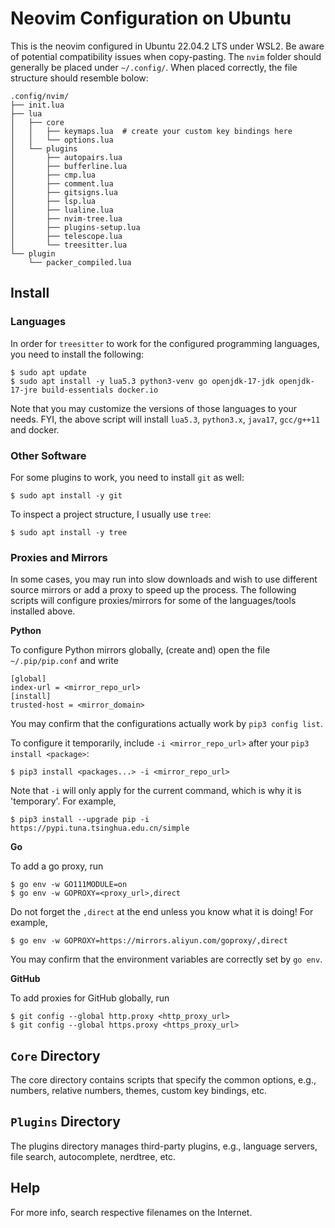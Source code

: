 # Neovim Configuration on Ubuntu

This is the neovim configured in Ubuntu 22.04.2 LTS under WSL2. Be aware of potential compatibility
issues when copy-pasting. The `nvim` folder should generally be placed under `~/.config/`. When placed
correctly, the file structure should resemble bolow:
```
.config/nvim/
├── init.lua
├── lua
│   ├── core
│   │   ├── keymaps.lua  # create your custom key bindings here
│   │   └── options.lua
│   └── plugins
│       ├── autopairs.lua
│       ├── bufferline.lua
│       ├── cmp.lua
│       ├── comment.lua
│       ├── gitsigns.lua
│       ├── lsp.lua
│       ├── lualine.lua
│       ├── nvim-tree.lua
│       ├── plugins-setup.lua
│       ├── telescope.lua
│       └── treesitter.lua
└── plugin
    └── packer_compiled.lua
```

## Install

### Languages

In order for `treesitter` to work for the configured programming languages, you need to install the
following:

```
$ sudo apt update
$ sudo apt install -y lua5.3 python3-venv go openjdk-17-jdk openjdk-17-jre build-essentials docker.io
```

Note that you may customize the versions of those languages to your needs. FYI, the above script will
install `lua5.3`, `python3.x`, `java17`, `gcc/g++11` and docker.

### Other Software

For some plugins to work, you need to install `git` as well:

```
$ sudo apt install -y git
```

To inspect a project structure, I usually use `tree`:

```
$ sudo apt install -y tree
```

### Proxies and Mirrors

In some cases, you may run into slow downloads and wish to use different source mirrors or add a proxy 
to speed up the process. The following scripts will configure proxies/mirrors for some of the 
languages/tools installed above.

**Python**

To configure Python mirrors globally, (create and) open the file `~/.pip/pip.conf` and write

```
[global]
index-url = <mirror_repo_url>
[install]
trusted-host = <mirror_domain>
```

You may confirm that the configurations actually work by `pip3 config list`.

To configure it temporarily, include `-i <mirror_repo_url>` after your `pip3 install <package>`:

```
$ pip3 install <packages...> -i <mirror_repo_url>
```

Note that `-i` will only apply for the current command, which is why it is 'temporary'. For example,

```
$ pip3 install --upgrade pip -i https://pypi.tuna.tsinghua.edu.cn/simple
```

**Go**

To add a go proxy, run

```
$ go env -w GO111MODULE=on
$ go env -w GOPROXY=<proxy_url>,direct
```

Do not forget the `,direct` at the end unless you know what it is doing! For example,

```
$ go env -w GOPROXY=https://mirrors.aliyun.com/goproxy/,direct
```

You may confirm that the environment variables are correctly set by `go env`.

**GitHub**

To add proxies for GitHub globally, run

```
$ git config --global http.proxy <http_proxy_url>
$ git config --global https.proxy <https_proxy_url>
```

## `Core` Directory

The core directory contains scripts that specify the common options, e.g., numbers, relative numbers,
themes, custom key bindings, etc.

## `Plugins` Directory

The plugins directory manages third-party plugins, e.g., language servers, file search, autocomplete,
nerdtree, etc.

## Help

For more info, search respective filenames on the Internet.
